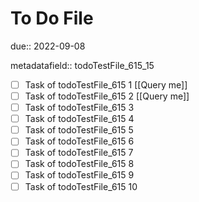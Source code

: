 # To Do File

due:: 2022-09-08

metadatafield:: todoTestFile_615_15

- [ ] Task of todoTestFile_615 1 [[Query me]]
- [ ] Task of todoTestFile_615 2 [[Query me]]
- [ ] Task of todoTestFile_615 3
- [ ] Task of todoTestFile_615 4
- [ ] Task of todoTestFile_615 5
- [ ] Task of todoTestFile_615 6
- [ ] Task of todoTestFile_615 7
- [ ] Task of todoTestFile_615 8
- [ ] Task of todoTestFile_615 9
- [ ] Task of todoTestFile_615 10